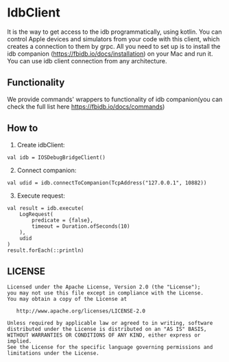 # IdbClient
It is the way to get access to the idb programmatically, using kotlin. You can control Apple devices and simulators from 
your code with this client, which creates a connection to them by grpc. All you need to set up is to install the idb companion
(https://fbidb.io/docs/installation) on your Mac and run it. You can use idb client connection from any architecture.

## Functionality
We provide commands' wrappers to functionality of idb companion(you can check the full list here https://fbidb.io/docs/commands)

## How to
1. Create idbClient: 
```
val idb = IOSDebugBridgeClient()
```
2. Connect companion:
```
val udid = idb.connectToCompanion(TcpAddress("127.0.0.1", 10882))
```
3. Execute request:
```
val result = idb.execute(
    LogRequest(
        predicate = {false}, 
        timeout = Duration.ofSeconds(10)
    ),
    udid
)
result.forEach(::println)
```

## LICENSE
```
Licensed under the Apache License, Version 2.0 (the "License");
you may not use this file except in compliance with the License.
You may obtain a copy of the License at

   http://www.apache.org/licenses/LICENSE-2.0

Unless required by applicable law or agreed to in writing, software
distributed under the License is distributed on an "AS IS" BASIS,
WITHOUT WARRANTIES OR CONDITIONS OF ANY KIND, either express or implied.
See the License for the specific language governing permissions and
limitations under the License.
```